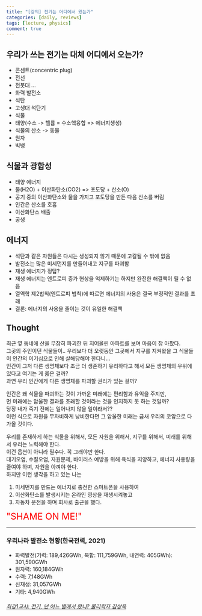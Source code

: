 ```yaml
---
title: "[강의] 전기는 어디에서 왔는가"
categories: [daily, reviews]
tags: [lecture, physics]
comment: true
---
```


## 우리가 쓰는 전기는 대체 어디에서 오는가?

- 콘센트(concentric plug)
- 전선
- 전봇대
...
- 화력 발전소
- 석탄
- 고생대 석탄기
- 식물
- 태양(수소 -> 헬륨 = 수소핵융합   =>  에너지생성)
- 식물의 산소 -> 동물
- 원자
- 빅뱅

## 식물과 광합성

- 태양 에너지
- 물(H2O) + 이산화탄소(CO2) => 포도당 + 산소(O)
- 공기 중의 이산화탄소와 물을 가지고 포도당을 만든 다음 산소를 버림
- 인간은 산소를 호흡
- 이산화탄소 배출
- 공생

## 에너지

- 석탄과 같은 자원들은 다시는 생성되지 않기 때문에 고갈될 수 밖에 없음
- 발전소는 많은 미세먼지를 만들어내고 지구를 파괴함
- 재생 에너지가 정답? 
- 재생 에너지는 엔트로피 증가 현상을 억제하기는 하지만 완전한 해결책이 될 수 없음 
- 열역학 제2법칙(엔트로피 법칙)에 따르면 에너지의 사용은 결국 부정적인 결과를 초래
- 결론: 에너지의 사용을 줄이는 것이 유일한 해결책

## Thought

최근 옆 동네에 산을 무참히 파괴한 뒤 지어올린 아파트를 보며 마음이 참 아팠다.  
그곳의 주인이던 식물들이.. 우리보다 더 오랫동안 그곳에서 지구를 지켜왔을 그 식물들이 인간의 이기심으로 인해 살해당해야 한다니...  
인간이 그저 다른 생명체보다 조금 더 생존하기 유리하다고 해서 모든 생명체의 우위에 있다고 여기는 게 옳은 걸까?  
과연 우리 인간에게 다른 생명체를 파괴할 권리가 있는 걸까?  


인간은 왜 식물을 파괴하는 것이 가까운 미래에는 편리함과 유익을 주지만,  
먼 미래에는 암울한 결과를 초래할 것이라는 것을 인지하지 못 하는 것일까?  
당장 내가 죽기 전에는 일어나지 않을 일이라서??  
이런 식으로 자원을 무자비하게 낭비한다면 그 암울한 미래는 금새 우리의 코앞으로 다가올 것이다.  


우리를 존재하게 하는 식물을 위해서, 모든 자원을 위해서, 지구를 위해서, 미래를 위해서 우리는 노력해야 한다.  
이건 옵션이 아니라 필수다. 꼭 그래야만 한다.  
대기오염, 수질오염, 자원문제, 바이러스 예방을 위해 육식을 지양하고, 에너지 사용량을 줄여야 하며, 자원을 아껴야 한다.  
하지만 이런 생각을 하고 있는 나는     
1. 미세먼지를 만드는 에너지로 충전한 스마트폰을 사용하여 
2. 이산화탄소를 발생시키는 온라인 영상을 재생시켜놓고
3. 자동차 운전을 하며 회사로 출근을 했다.

<div style="color:red;font-size:24px;">"SHAME ON ME!"</div>

---

### 우리나라 발전소 현황(한국전력, 2021)
- 화력발전(기력: 189,426GWh, 복합: 111,759GWh, 내연력: 405GWh): 301,590GWh
- 원자력: 160,184GWh
- 수력: 7,148GWh
- 신재생: 31,057GWh
- 기타: 4,940GWh


###### [최강1교시: 전기, 넌 어느 별에서 왔니? 물리학자 김상욱](https://www.youtube.com/watch?v=cTXh3P0qBTg)
